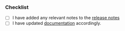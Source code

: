 <!--- Describe your changes in detail. If this fixes an issue, please write "Fixes #123", substituting the issue number. -->

### Checklist

<!--- Go over all the following points, and put an `x` in all the boxes that apply. -->
<!--- If you're unsure about any of these, don't hesitate to ask. We're here to help! -->

- [ ] I have added any relevant notes to the [release notes](https://github.com/google/trillian/releases)
- [ ] I have updated [documentation](docs/) accordingly.
